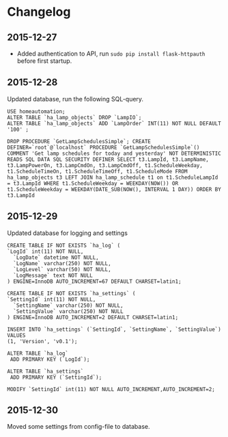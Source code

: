 # Changelog

## 2015-12-27
- Added authentication to API, run `sudo pip install flask-httpauth` before first startup.

## 2015-12-28
Updated database, run the following SQL-query.
```
USE homeautomation;
ALTER TABLE `ha_lamp_objects` DROP `LampIO`;
ALTER TABLE `ha_lamp_objects` ADD `LampOrder` INT(11) NOT NULL DEFAULT '100' ;

DROP PROCEDURE `GetLampSchedulesSimple`; CREATE DEFINER=`root`@`localhost` PROCEDURE `GetLampSchedulesSimple`() COMMENT 'Get lamp schedules for today and yesterday' NOT DETERMINISTIC READS SQL DATA SQL SECURITY DEFINER SELECT t3.LampId, t3.LampName, t3.LampPowerOn, t3.LampCmdOn, t3.LampCmdOff, t1.ScheduleWeekday, t1.ScheduleTimeOn, t1.ScheduleTimeOff, t1.ScheduleMode FROM ha_lamp_objects t3 LEFT JOIN ha_lamp_schedule t1 on t1.ScheduleLampId = t3.LampId WHERE t1.ScheduleWeekday = WEEKDAY(NOW()) OR t1.ScheduleWeekday = WEEKDAY(DATE_SUB(NOW(), INTERVAL 1 DAY)) ORDER BY t3.LampId
```

## 2015-12-29
Updated database for logging and settings
```
CREATE TABLE IF NOT EXISTS `ha_log` (
`LogId` int(11) NOT NULL,
  `LogDate` datetime NOT NULL,
  `LogName` varchar(250) NOT NULL,
  `LogLevel` varchar(50) NOT NULL,
  `LogMessage` text NOT NULL
) ENGINE=InnoDB AUTO_INCREMENT=67 DEFAULT CHARSET=latin1;

CREATE TABLE IF NOT EXISTS `ha_settings` (
`SettingId` int(11) NOT NULL,
  `SettingName` varchar(250) NOT NULL,
  `SettingValue` varchar(250) NOT NULL
) ENGINE=InnoDB AUTO_INCREMENT=2 DEFAULT CHARSET=latin1;

INSERT INTO `ha_settings` (`SettingId`, `SettingName`, `SettingValue`) VALUES
(1, 'Version', 'v0.1');

ALTER TABLE `ha_log`
 ADD PRIMARY KEY (`LogId`);
 
ALTER TABLE `ha_settings`
 ADD PRIMARY KEY (`SettingId`);
 
MODIFY `SettingId` int(11) NOT NULL AUTO_INCREMENT,AUTO_INCREMENT=2;
```

## 2015-12-30
Moved some settings from config-file to database.